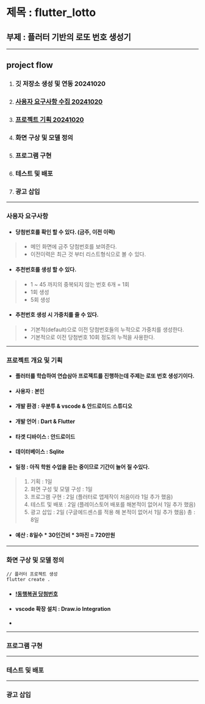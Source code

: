# 제목 : flutter_lotto
## 부제 : 플러터 기반의 로또 번호 생성기

***

## project flow
1. ### 깃 저장소 생성 및 연동 20241020
2. ### [사용자 요구사항 수집 20241020](#사용자-요구사항)
3. ### [프로젝트 기획 20241020](#프로젝트-개요-및-기획)
4. ### 화면 구상 및 모델 정의
5. ### 프로그램 구현
6. ### 테스트 및 배포
7. ### 광고 삽입

***

### 사용자 요구사항
- #### 당첨번호를 확인 할 수 있다. (금주, 이전 이력)
> - 메인 화면에 금주 당첨번호를 보여준다.
> - 이전이력은 최근 것 부터 리스트형식으로 볼 수 있다. 
- #### 추천번호를 생성 할 수 있다. 
> - 1 ~ 45 까지의 중복되지 않는 번호 6개 = 1회
> - 1회 생성
> - 5회 생성
- #### 추천번호 생성 시 가중치를 줄 수 있다.
> - 기본적(default)으로 이전 당첨번호들의 누적으로 가중치를 생성한다.
> - 기본적으로 이전 당첨번호 10회 정도의 누적을 사용한다.

***

### 프로젝트 개요 및 기획
- #### 플러터를 학습하여 연습삼아 프로젝트를 진행하는데 주제는 로또 번호 생성기이다.
- #### 사용자 : 본인
- #### 개발 환경 : 우분투 & vscode & 안드로이드 스튜디오
- #### 개발 언어 : Dart & Flutter
- #### 타겟 디바이스 : 안드로이드
- #### 데이터베이스 : Sqlite
- #### 일정 : 아직 학원 수업을 듣는 중이므로 기간이 늘어 질 수있다.
> 1. 기획 : 1일
> 2. 화면 구성 및 모델 구성 : 1일
> 3. 프로그램 구현 : 2일 (플러터로 앱제작이 처음이라 1일 추가 했음)
> 4. 테스트 및 배포 : 2일 (플레이스토어 배포를 해본적이 없어서 1일 추가 했음)
> 5. 광고 삽입 : 2일 (구글에드센스를 적용 해 본적이 없어서 1일 추가 했음)
> 총 : 8일
- #### 예산 : 8일수 * 30인건비 * 3마진 = 720만원

***

### 화면 구상 및 모델 정의
```
// 플러터 프로젝트 생성
flutter create . 
```
- #### [!동행복권 당첨번호](https://m.dhlottery.co.kr/gameResult.do?method=byWin)
- #### vscode 확장 설치 : Draw.io Integration
- 

***

### 프로그램 구현

***

### 테스트 및 배포

***

### 광고 삽입









